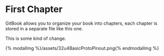 # First Chapter

GitBook allows you to organize your book into chapters, each chapter is stored in a separate file like this one.


This is some kind of change.

{% modalImg %}/assets/32u4BasicProtoPinout.png{% endmodalImg %}
